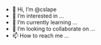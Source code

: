 - 👋 Hi, I’m @cslape
- 👀 I’m interested in ...
- 🌱 I’m currently learning ...
- 💞️ I’m looking to collaborate on ...
- 📫 How to reach me ...

<!---
cslape/cslape is a ✨ special ✨ repository because its `README.md` (this file) appears on your GitHub profile.
You can click the Preview link to take a look at your changes.
--->

